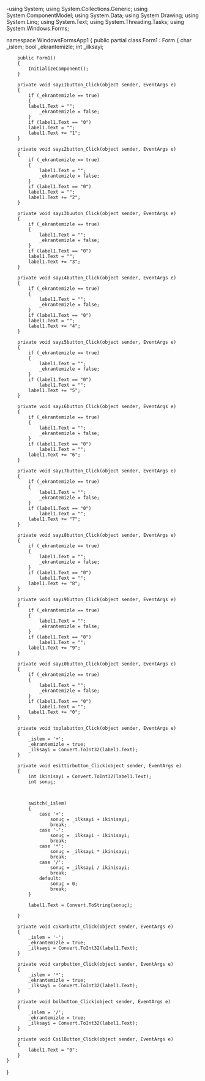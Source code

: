 -using System;
using System.Collections.Generic;
using System.ComponentModel;
using System.Data;
using System.Drawing;
using System.Linq;
using System.Text;
using System.Threading.Tasks;
using System.Windows.Forms;

namespace WindowsFormsApp1
{
    public partial class Form1 : Form
    {
        char _islem;
        bool _ekrantemizle;
        int _ilksayi;


        public Form1()
        {
            InitializeComponent();
        }

        private void sayı1button_Click(object sender, EventArgs e)
        {
            if (_ekrantemizle == true)
            {
            label1.Text = "";
                _ekrantemizle = false;
            }
            if (label1.Text == "0")
            label1.Text = "";
            label1.Text += "1";
        }

        private void sayı2button_Click(object sender, EventArgs e)
        {
            if (_ekrantemizle == true)
            {
                label1.Text = "";
                _ekrantemizle = false;
            }
            if (label1.Text == "0")
            label1.Text = "";
            label1.Text += "2";
        }

        private void sayı3buuton_Click(object sender, EventArgs e)
        {
            if (_ekrantemizle == true)
            {
                label1.Text = "";
                _ekrantemizle = false;
            }
            if (label1.Text == "0")
            label1.Text = "";
            label1.Text += "3";
        }

        private void sayı4button_Click(object sender, EventArgs e)
        {
            if (_ekrantemizle == true)
            {
                label1.Text = "";
                _ekrantemizle = false;
            }
            if (label1.Text == "0")
            label1.Text = "";
            label1.Text += "4";
        }

        private void sayı5button_Click(object sender, EventArgs e)
        {
            if (_ekrantemizle == true)
            {
                label1.Text = "";
                _ekrantemizle = false;
            }
            if (label1.Text == "0")
                label1.Text = "";
            label1.Text += "5";
        }

        private void sayı6button_Click(object sender, EventArgs e)
        {
            if (_ekrantemizle == true)
            {
                label1.Text = "";
                _ekrantemizle = false;
            }
            if (label1.Text == "0")
                label1.Text = "";
            label1.Text += "6";
        }

        private void sayı7button_Click(object sender, EventArgs e)
        {
            if (_ekrantemizle == true)
            {
                label1.Text = "";
                _ekrantemizle = false;
            }
            if (label1.Text == "0")
                label1.Text = "";
            label1.Text += "7";
        }

        private void sayı8button_Click(object sender, EventArgs e)
        {
            if (_ekrantemizle == true)
            {
                label1.Text = "";
                _ekrantemizle = false;
            }
            if (label1.Text == "0")
                label1.Text = "";
            label1.Text += "8";
        }

        private void sayı9button_Click(object sender, EventArgs e)
        {
            if (_ekrantemizle == true)
            {
                label1.Text = "";
                _ekrantemizle = false;
            }
            if (label1.Text == "0")
                label1.Text = "";
            label1.Text += "9";
        }

        private void sayı0button_Click(object sender, EventArgs e)
        {
            if (_ekrantemizle == true)
            {
                label1.Text = "";
                _ekrantemizle = false;
            }
            if (label1.Text == "0")
                label1.Text = "";
            label1.Text += "0";
        }

        private void toplabutton_Click(object sender, EventArgs e)
        {
            _islem = '+';
            _ekrantemizle = true;
            _ilksayi = Convert.ToInt32(label1.Text);
        }

        private void esittirbutton_Click(object sender, EventArgs e)
        {
            int ikinisayi = Convert.ToInt32(label1.Text);
            int sonuç;



            switch(_islem)
            {
                case '+':
                    sonuç = _ilksayi + ikinisayi;
                    break;
                case '-':
                    sonuç = _ilksayi - ikinisayi;
                    break;
                case '*':
                    sonuç = _ilksayi * ikinisayi;
                    break;
                case '/':
                    sonuç = _ilksayi / ikinisayi;
                    break;
                default:
                    sonuç = 0;
                    break;
            }

            label1.Text = Convert.ToString(sonuç);

        }

        private void cıkarbuttn_Click(object sender, EventArgs e)
        {
            _islem = '-';
            _ekrantemizle = true;
            _ilksayi = Convert.ToInt32(label1.Text);
        }

        private void carpbutton_Click(object sender, EventArgs e)
        {
            _islem = '*';
            _ekrantemizle = true;
            _ilksayi = Convert.ToInt32(label1.Text);
        }

        private void bolbutton_Click(object sender, EventArgs e)
        {
            _islem = '/';
            _ekrantemizle = true;
            _ilksayi = Convert.ToInt32(label1.Text);
        }

        private void CsilButton_Click(object sender, EventArgs e)
        {
            label1.Text = "0";
        }
    }
}
